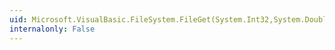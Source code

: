 ```yaml
---
uid: Microsoft.VisualBasic.FileSystem.FileGet(System.Int32,System.Double@,System.Int64)
internalonly: False
---
```

